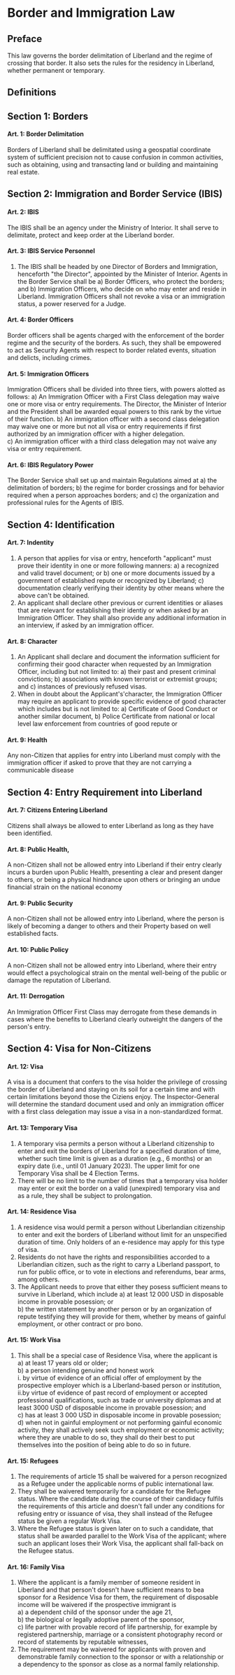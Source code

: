 # Border and Immigration Law

## Preface
This law governs the border delimitation of Liberland and the regime of crossing that border. It also sets the rules for the residency in Liberland, whether permanent or temporary.

## Definitions

## Section 1: Borders

#### Art. 1: Border Delimitation
Borders of Liberland shall be delimitated using a geospatial coordinate system of sufficient precision not to cause confusion in common activities, such as obtaining, using and transacting land or building and maintaining real estate.

## Section 2: Immigration and Border Service (IBIS)

#### Art. 2: IBIS
The IBIS shall be an agency under the Ministry of Interior. It shall serve to delimitate, protect and keep order at the Liberland border.

#### Art. 3: IBIS Service Personnel
1) The IBIS shall be headed by one Director of Borders and Immigration, henceforth "the Director", appointed by the Minister of Interior. Agents in the Border Service shall be 
a) Border Officers, who protect the borders; and
b) Immigration Officers, who decide on who may enter and reside in Liberland. Immigration Officers shall not revoke a visa or an immigration status, a power reserved for a Judge.  

#### Art. 4: Border Officers
Border officers shall be agents charged with the enforcement of the border regime and the security of the borders. As such, they shall be empowered to act as Security Agents with respect to border related events, situation and delicts, including crimes.

#### Art. 5: Immigration Officers
Immigration Officers shall be divided into three tiers, with powers alotted as follows:
a) An Immigration Officer with a First Class delegation may waive one or more visa or entry requirements. The Director, the Minister of Interior and the President shall be awarded equal powers to this rank by the virtue of their function. 
b) An immigration officer with a second class delegation may waive one or more but not all visa or entry requirements if first authorized by an immigration officer with a higher delegation.    
c) An immigration officer with a third class delegation may not waive any visa or entry requirement.

#### Art. 6: IBIS Regulatory Power
The Border Service shall set up and maintain Regulations aimed at
a) the delimitation of borders; 
b) the regime for border crossings and for behavior required when a person approaches borders; and
c) the organization and professional rules for the Agents of IBIS.

## Section 4: Identification
#### Art. 7: Indentity
1) A person that applies for visa or entry, henceforth "applicant" must prove their identity in one or more following manners:
a) a recognized and valid travel document; or
b) one or more documents issued by a government of established repute or recognized by Liberland;
c) documentation clearly verifying their identity by other means where the above can't be obtained.
2) An applicant shall declare other previous or current identities or aliases that are relevant for establishing their identiy or when asked by an Immigration Officer. They shall also provide any additional information in an interview, if asked by an immigration officer.

#### Art. 8: Character
1) An Applicant shall declare and document the information sufficient for confirming their good character when requested by an Immigration Officer, including but not limited to:
a) their past and present criminal convictions;
b) associations with known terrorist or extremist groups; and
c) instances of previously refused visas.
2) When in doubt about the Applicant's'character, the Immigration Officer may require an applicant to provide specific evidence of good character which includes but is not limited to:
a) Certificate of Good Conduct or another similar document,
b) Police Certificate from national or local level law enforcement from countries of good repute or 

#### Art. 9: Health
Any non-Citizen that applies for entry into Liberland must comply with the immigration officer if asked to prove that they are not carrying a communicable disease

## Section 4: Entry Requirement into Liberland
#### Art. 7: Citizens Entering Liberland 
Citizens shall always be allowed to enter Liberland as long as they have been identified.

#### Art. 8: Public Health,
A non-Citizen shall not be allowed entry into Liberland if their entry clearly incurs a burden upon Public Health, presenting a clear and present danger to others, or being a physical hindrance upon others or bringing an undue financial strain on the national economy

#### Art. 9: Public Security
A non-Citizen shall not be allowed entry into Liberland, where the person is likely of becoming a danger to others and their Property based on well established facts.  
#### Art. 10: Public Policy
A non-Citizen shall not be allowed entry into Liberland, where their entry would effect a psychological strain on the mental well-being of the public or damage the reputation of Liberland.   

#### Art. 11: Derrogation
An Immigration Officer First Class may derrogate from these demands in cases where the benefits to Liberland clearly outweight the dangers of the person's entry.

## Section 4: Visa for Non-Citizens  

#### Art. 12: Visa
A visa is a document that confers to the visa holder the privilege of crossing the border of Liberland and staying on its soil for a certain time and with certain limitations beyond those the Ciziens enjoy. The Inspector-General will determine the standard document used and only an immigration officer with a first class delegation may issue a visa in a non-standardized format.  

#### Art. 13: Temporary Visa
1) A temporary visa permits a person without a Liberland citizenship to enter and exit the borders of Liberland for a specified duration of time, whether such time limit is given as a duration (e.g., 6 months) or an expiry date (i.e., until 01 January 2023). The upper limit for one Temporary Visa shall be 4 Election Terms.   
2) There will be no limit to the number of times that a temporary visa holder may enter or exit the border on a valid (unexpired) temporary visa and as a rule, they shall be subject to prolongation.  

#### Art. 14: Residence Visa  
1) A residence visa would permit a person without Liberlandian citizenship to enter and exit the borders of Liberland without limit for an unspecified duration of time. Only holders of an e-residence may apply for this type of visa.  
2) Residents do not have the rights and responsibilities accorded to a Liberlandian citizen, such as the right to carry a Liberland passport, to run for public office, or to vote in elections and referendums, bear arms,  among others.  
3) The Applicant needs to prove that either they posess sufficient means to survive in Liberland, which include
a) at least 12 000 USD in disposable income in provable posession; or  
b) the written statement by another person or by an organization of repute testifying they will provide for them, whether by means of gainful employment, or other contract or pro bono.  

#### Art. 15: Work Visa  
1) This shall be a special case of Residence Visa, where the applicant is  
a) at least 17 years old or older;  
b) a person intending genuine and honest work   
i. by virtue of evidence of an official offer of employment by the prospective employer which is a Liberland-based person or institution,  
ii.by virtue of evidence of past record of employment or accepted professional qualifications, such as trade or university diplomas and at least 3000 USD of disposable income in provable posession; and   
c) has at least 3 000 USD in disposable income in provable posession;   
d) when not in gainful employment or not performing gainful economic activity, they shall actively seek such employment or economic activity; where they are unable to do so, they shall do their best to put themselves into the position of being able to do so in future.

#### Art. 15: Refugees  
1) The requirements of  article 15 shall be waivered for a person recognized as a Refugee under the applicable norms of public international law. 
2) They shall be waivered temporarily for a candidate for the Refugee status. Where the candidate during the course of their candidacy fulfils the requirements of this article and doesn't fall under any conditions for refusing entry or issuance of visa, they shall instead of the Refugee status be given a regular Work Visa. 
3) Where the Refugee status is given later on to such a candidate, that status shall be awarded parallel to the Work Visa of the applicant; where such an applicant loses their Work Visa, the applicant shall fall-back on the Refugee status.

#### Art. 16: Family Visa
1) Where the applicant is a family member of someone resident in Liberland and that person't doesn't have sufficient means to bea sponsor for a Residence Visa for them, the requirement of disposable income will be waivered if the prospective immigrant is   
a) a dependent child of the sponsor under the age 21,  
b) the biological or legally adoptive parent of the sponsor,  
c) life partner with provable record of life partnership, for example by registered partnership, marriage or a consistent photography record or record of statements by reputable witnesses,  
2) The requirement may be waivered for applicants with proven and demonstrable family connection to the sponsor or with a relationship or a dependency to the sponsor as close as a normal family relationship.  


